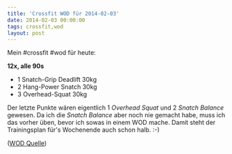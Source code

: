 ```yaml
---
title: 'Crossfit WOD für 2014-02-03'
date: 2014-02-03 00:00:00 
tags: crossfit,wod
layout: post
---
```

Mein #crossfit #wod für heute:

**12x, alle 90s**

* 1 Snatch-Grip Deadlift 30kg
* 2 Hang-Power Snatch 30kg
* 3 Overhead-Squat 30kg

Der letzte Punkte wären eigentlich 1 *Overhead Squat* und 2 *Snatch Balance* gewesen. Da ich die *Snatch Balance* aber noch nie gemacht habe, muss ich das vorher üben, bevor ich sowas in einem WOD mache. Damit steht der Trainingsplan für's Wochenende auch schon halb. :-)

([WOD Quelle][0])

[0]: http://www.crossfithh.de/1/post/2014/02/workout-monday3.html


